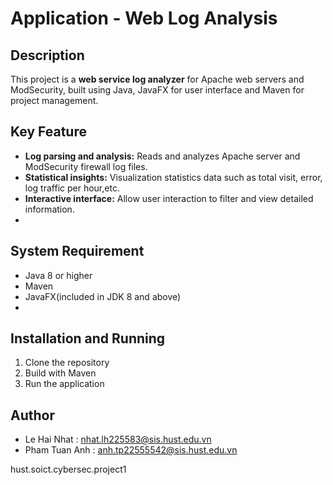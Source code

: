 # Application - Web Log Analysis

## Description
This project is a **web service log analyzer** for Apache web servers and ModSecurity, built using Java, JavaFX for user interface and Maven for project management.

## Key Feature
- **Log parsing and analysis:** Reads and analyzes Apache server and ModSecurity firewall log files.
- **Statistical insights:** Visualization statistics data such as total visit, error, log traffic per hour,etc.
- **Interactive interface:** Allow user interaction to filter and view detailed information.
- 
## System Requirement
- Java 8 or higher
- Maven
- JavaFX(included in JDK 8 and above)
- 
## Installation and Running
1. Clone the repository
2. Build with Maven
3. Run the application

## Author
- Le Hai Nhat : nhat.lh225583@sis.hust.edu.vn
- Pham Tuan Anh : anh.tp22555542@sis.hust.edu.vn

hust.soict.cybersec.project1

